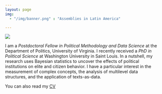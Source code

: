 ```yaml
---
layout: page
img:
  - "/img/banner.png" : "Assemblies in Latin America"

---
```

![]("https://github.com/ConstanzaSchibber/constanzaschibber.github.io/blob/master/img/banner.png")

I am a *Postdoctoral Fellow in Political Methodology and Data Science* at the Department of Politics, University of Virginia. I recently received a *PhD in Political Science* at Washington University in Saint Louis. In a nutshell, my research uses Bayesian statistics to uncover the effects of political institutions on elite and citizen behavior. I have a particular interest in the measurement of complex concepts, the analysis of multilevel data structures, and the application of texts-as-data.

You can also read my [CV](https://graduate.artsci.wustl.edu/constanza/cv)

